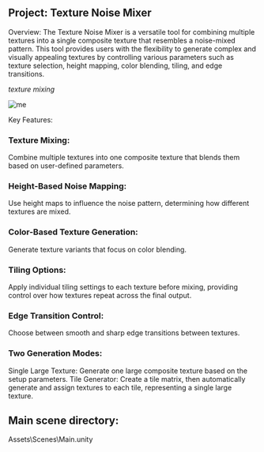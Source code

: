 ## Project: Texture Noise Mixer
Overview: The Texture Noise Mixer is a versatile tool for combining multiple textures into a single composite texture that resembles a noise-mixed pattern. 
This tool provides users with the flexibility to generate complex and visually appealing textures by controlling various parameters such as texture selection, height mapping, color blending, tiling, and edge transitions.

*texture mixing*

![me](https://github.com/PiotrCynowski/Mix_Texture_By_Code/blob/master/pic/textures_mixing.gif)

Key Features:

### Texture Mixing:
Combine multiple textures into one composite texture that blends them based on user-defined parameters.

### Height-Based Noise Mapping:
Use height maps to influence the noise pattern, determining how different textures are mixed.

### Color-Based Texture Generation:
Generate texture variants that focus on color blending.

### Tiling Options:
Apply individual tiling settings to each texture before mixing, providing control over how textures repeat across the final output.

### Edge Transition Control:
Choose between smooth and sharp edge transitions between textures.

### Two Generation Modes:
Single Large Texture: Generate one large composite texture based on the setup parameters.
Tile Generator: Create a tile matrix, then automatically generate and assign textures to each tile, representing a single large texture.

## Main scene directory:
Assets\Scenes\Main.unity
